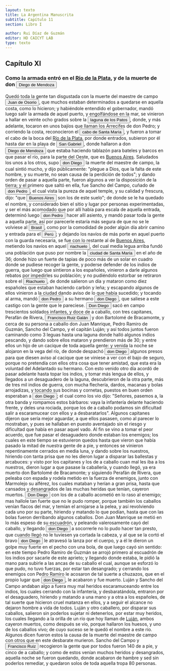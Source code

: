 ```yaml
---
layout: texto
title: La Argentina Manuscrita
subtitle: Capítulo 11
section: Libro I

author: Rui Díaz de Guzmán
editor: HD CAICYT LAB
type: texto
---
```


## Capítulo XI

### Como la armada entró en el <a href="https://recogito.pelagios.org/document/wzqxhk0h3vpikm/part/1/edit#9418c492-b60e-462e-9606-f055f503ccea" target="_blank">Río de la Plata</a>, y de la muerte de don <button class="balloon" data-balloon-pos="up" data-balloon-length="large" data-balloon="Diego de Mendoza, hermano de Pedro. Murió en un enfrentamiento con nativos cerca de Buenos Aires, el día de Corpus Christi de 1536.">Diego de Mendoza</button>


Quedó toda la gente tan disgustada con la muerte del maestre de campo <button class="balloon" data-balloon-pos="up" data-balloon-length="large" data-balloon="Juan de Osorio (1511-1536), capitán de la expedición de Pedro de Mendoza. Cuando la armada llegó a la región de Río de Janeiro, fue acusado de intentar un motín contra el adelantado y ejecutado por su orden en el acto junto a otros supuestos conjurados. Esto repercutió muy negativamente entre gran parte de los hombres de la armada, quienes consideraban a Osorio un hombre valiente y respetable. Las extrañas circuntancias de su acusación y muerte fueron consideradas luego como un presagio (cuando no la causa directa) de las dificutades de la conquista en el Río de la Plata. De ello se hicieron eco Gonzalo de Oviedo en su Historia General y Natural de las Indias (Libro XXIII, Capítulo VIII) y Martín del Barco Centenera en su Argentina.">Juan de Osorio</button>, que muchos estaban determinados a quedarse en aquella costa, como lo hicieron; y habiéndole entendido el gobernador, mandó luego salir la armada de aquel puerto, y engolfándose en la mar, se vinieron a hallar en veinte ocho grados sobre la <button class="balloon" data-balloon-pos="up" data-balloon-length="large" data-balloon="Se refiere a la gran laguna que está en la costa sur del Brasil, en Cananea.">laguna de los Patos</button>, donde, y más adelante, tocaron en unos bajíos que llaman los Arrecifes de don Pedro; y corriendo la costa, reconocieron el <a href="https://recogito.pelagios.org/document/wzqxhk0h3vpikm/part/1/edit#191c84e6-fc75-4946-bde7-4d3bd8e0a537" target="_blank"><button class="balloon" data-balloon-pos="up" data-balloon-length="large" data-balloon="Este está sobre la costa Uruguaya, probablemente en lo el balneario de La Paloma en el Departamento de Rocha.">cabo de Santa María</button></a>, y fueron a tomar el cabo de la boca del <a href="https://recogito.pelagios.org/document/wzqxhk0h3vpikm/part/1/edit#04550c45-3c83-4be2-b05a-92a0534cf452" target="_blank">Río de la Plata</a>, por donde entrados, subieron por él hasta dar en la playa de <a href="https://recogito.pelagios.org/document/wzqxhk0h3vpikm/part/1/edit#335645d3-bc17-4689-a971-0b10850bf8ff" target="_blank"><button class="balloon" data-balloon-pos="up" data-balloon-length="large" data-balloon="Isla de San Gabriel en el Río de la Plata.">San Gabriel</button></a>, donde hallaron a don <button class="balloon" data-balloon-pos="up" data-balloon-length="large" data-balloon="Diego de Mendoza, hermano de Pedro. Murió en un enfrentamiento con nativos en Corpus Christi en 1537.">Diego de Mendoza</button> que estaba haciendo tablazón para bateles y barcos en que pasar el río, para la parte del Oeste, que es <a href="https://recogito.pelagios.org/document/wzqxhk0h3vpikm/part/1/edit#65d75c56-b5f3-40f6-b0e2-b232e8f7e85a" target="_blank">Buenos Aires</a>. Saludados los unos a los otros, supo <button class="balloon" data-balloon-pos="up" data-balloon-length="large" data-balloon="Diego de Mendoza, hermano de Pedro. Murió en un enfrentamiento con nativos cerca de Buenos Aires, el día de Corpus Christi de 1536.">don Diego</button> la muerte del maestre de campo, la cual sintió mucho, y dijo públicamente: &quot;plegue a Dios, que la falta de este hombre, y su muerte, no sean causa de la perdición de todos&quot;; y dando orden de pasar a aquella parte, fueron algunos a ver la disposición de la tierra; y el primero que saltó en ella, fue Sancho del Campo, cuñado de <button class="balloon" data-balloon-pos="up" data-balloon-length="large" data-balloon="Pedro de Mendoza (1499-1537), fue un noble español nacido de Cádiz. Tuvo una destacada actividad militar en las campañas militares de Carlos I en Italia, y con la fortuna que logró en ellas, solicitó la conquista del Río de la Plata. Por capitulación firmada con en el rey en 1534 se lo designa gobernador y primer adelantando a la provincia del mismo bombre. Su armanda, una de las más grandes en términos de hombres y barcos que cruzaron el océano a América, llegó a las costas del Río de la Plata en 1536. En la margen izquierda del río, al sur de la actual ciudad de Buenos Aires, Mendoza ordenó el establecimiento de un puerto llamado Nuestra Señora del Buen Ayre, pero sus intencionres eran continuar las exploraciones río arriba, en busca de la Sierra de la Plata. El asentamiento en Buenos Aires rápidamenta sufrió hambre y ataques de las sociedades nativas. Al mismo tiempo, Pedro de Mendoza delegó gran parte de las tareas de exploración de la región en su teniente gobernador, Juan de Ayolas. Debido a las dificultades que enfrentaba la población de Buenos Aires y de los dos asentamientos establecidos Paraná arriba (Buena Esperanza y Corpus Christi) y la ausencia de noticias del Juan de Ayolas (quien luego se sabría, habría alcanzado tierras chiriguanas) Pedro de Mendoza decide abandonar su conquista, delegando el mando general de la armada en Juan de Ayolas y el gobierno de Buenos Aires en Ruiz Galán. Moriría cruzando el Atlántico en 1537. Bibliografía: Lafuente Machaín, Conquistadores del Río de la Plata, Buenos Aires, Amorrurtu, 1937; Guérin, Miguel Alberto, &quot;La organización inicial del espacio rioplatense&quot;, en Tandeter, Enrique (dir.), Nueva Historia Argentina. La Sociedad Colonial, Buenos Aires, Sudamericana, 2000, pp. 14-54.">don Pedro</button>, el cual vista la pureza de aquel temple, y su calidad y frescura, dijo: &quot;que <button class="balloon" data-balloon-pos="up" data-balloon-length="large" data-balloon="Esta anécdota sobre el origen del nombre de Buenos Aires, atribuida aquí a Sancho del Campo pero en otros autores al propio Don Pedro, tuvo una larga vida poética e historiográfica. En nombre se debe probablemente a la advocación de Nuestra Señora del Buen Aire, virgen patrona de los navegantes de Cerdeña y que tenía ya una cofradía en Sevilla a principios del siglo XVI.">Buenos Aires</button> son los de este suelo&quot;; de donde se le ha quedado el nombre, y considerado bien el sitio y lugar por personas experimentadas, y ser el más acomodado que por allí había para escala de aquella entrada, determinó luego <button class="balloon" data-balloon-pos="up" data-balloon-length="large" data-balloon="Pedro de Mendoza (1499-1537), fue un noble español nacido de Cádiz. Tuvo una destacada actividad militar en las campañas militares de Carlos I en Italia, y con la fortuna que logró en ellas, solicitó la conquista del Río de la Plata. Por capitulación firmada con en el rey en 1534 se lo designa gobernador y primer adelantando a la provincia del mismo bombre. Su armanda, una de las más grandes en términos de hombres y barcos que cruzaron el océano a América, llegó a las costas del Río de la Plata en 1536. En la margen izquierda del río, al sur de la actual ciudad de Buenos Aires, Mendoza ordenó el establecimiento de un puerto llamado Nuestra Señora del Buen Ayre, pero sus intencionres eran continuar las exploraciones río arriba, en busca de la Sierra de la Plata. El asentamiento en Buenos Aires rápidamenta sufrió hambre y ataques de las sociedades nativas. Al mismo tiempo, Pedro de Mendoza delegó gran parte de las tareas de exploración de la región en su teniente gobernador, Juan de Ayolas. Debido a las dificultades que enfrentaba la población de Buenos Aires y de los dos asentamientos establecidos Paraná arriba (Buena Esperanza y Corpus Christi) y la ausencia de noticias del Juan de Ayolas (quien luego se sabría, habría alcanzado tierras chiriguanas) Pedro de Mendoza decide abandonar su conquista, delegando el mando general de la armada en Juan de Ayolas y el gobierno de Buenos Aires en Ruiz Galán. Moriría cruzando el Atlántico en 1537. Bibliografía: Lafuente Machaín, Conquistadores del Río de la Plata, Buenos Aires, Amorrurtu, 1937; Guérin, Miguel Alberto, &quot;La organización inicial del espacio rioplatense&quot;, en Tandeter, Enrique (dir.), Nueva Historia Argentina. La Sociedad Colonial, Buenos Aires, Sudamericana, 2000, pp. 14-54.">don Pedro</button> hacer allí asiento, y mandó pasar toda la gente a aquella parte, así por parecerle estaría más segura de que no se le volviese al <a href="https://recogito.pelagios.org/document/wzqxhk0h3vpikm/part/1/edit#33abda5b-69ee-4c6a-b3a5-13e945509a85" target="_blank"><button class="balloon" data-balloon-pos="up" data-balloon-length="large" data-balloon="La costa de lo que hoy es territorio brasileño fue el primer punto al que llegaron los europeos en América del Sur. La primera expedición que exploró la región fue un desprendimiento de la flota portuguesa que Vasco da Gama (c. 1460-1524) llevaba hacia oriente. Las naves dirigidas por Pedro Álvarez de Cabral (1467-1520) se alejaron excesivamente de la costa de África y terminaron en el extremo sur de actual territorio del Estado de Bahía, en que el permanecieron entre abril y mayo del año 1500. Los portuguese establecieron en la costa precarias feitorias para comerciar verzino o palo brasil con los nativos de las sociedades tupí y guaraní nativas. Recién en 1530 la corona brasileña tomaría acciones decididas para organizar la ocupación portuguesa y las actividades de explotación, cuando instaura el régimen de capitanías hereditarias que estructuraría el establecimiento colonial lusitano en brasil. Bibliografía: Johnson, H. B., &quot;Portuguese Settlement, 1500-1580&quot;, en Bethell, Leslie (ed.), Colonial Brazil, Cambridge, Cambridge University Press, 1987, pp. 1-38; Abulafia, David, El descubrimiento de la humanidad. Encuentros atlánticos en la era de Colón, Barcelona, Crítica, 2009 [2008]; Metcalf, Alida C., Go-Betweens and the Colonization of Brazil, 1500-1600, Austin, University of Texas Press, 2005; Vaz de Caminha, Pêro, Carta del descubrimiento del Brasil, Barcelona, Acantilado, 2009.">Brasil</button></a>, como por la comodidad de poder algún día abrir camino y entrada para el <a href="https://recogito.pelagios.org/document/wzqxhk0h3vpikm/part/1/edit#1611a52f-226a-452e-b3a0-d11da316d55d" target="_blank"><button class="balloon" data-balloon-pos="up" data-balloon-length="large" data-balloon="Entendido como virreinato del Perú.">Perú</button></a>; y dejando los navíos de más porte en aquel puerto con la guarda necesaria, se fue con lo restante al de <a href="https://recogito.pelagios.org/document/wzqxhk0h3vpikm/part/1/edit#6043afab-5a51-4b72-a27a-06ea9162bb9d" target="_blank">Buenos Aires</a>, metiendo los navíos en aquel <button class="balloon" data-balloon-pos="up" data-balloon-length="large" data-balloon="Se refiere, en efecto al río Matanza-Riachuelo, que marca el actual límite sur de la ciudad de Buenos Aires">riachuelo</button>, del cual media legua arriba fundó una población que puso por nombre la <a href="https://recogito.pelagios.org/document/wzqxhk0h3vpikm/part/1/edit#8baf41b3-e0f3-49fb-951a-387e6af4e602" target="_blank"><button class="balloon" data-balloon-pos="up" data-balloon-length="large" data-balloon="Buenos Aires fue establecida en 1536 como un puerto. No hay registros ni de un acta de fundación ni de la conformación de un cabildo con repartición de solares a los vecinos. La verdadera fundación de la ciudad ocurriría recién en 1580 con Juan de Garay.Refiere al puerto y luego de la Ciudad de Buenos Aires.">ciudad de Santa María</button></a> en el año de 36; donde hizo un fuerte de tapias de poco más de un solar en cuadro donde se pudiese recoger la gente, y poderse defender de los indios de guerra, que luego que sintieron a los españoles, vinieron a darle algunos rebatos por impedirles su población; y no pudiéndolo estorbar se retiraron sobre el <button class="balloon" data-balloon-pos="up" data-balloon-length="large" data-balloon="En este caso se referiría al río Luján.. Se refiere, en efecto al río Matanza-Riachuelo, que marca el actual límite sur de la ciudad de Buenos Aires">Riachuelo</button>, de donde salieron un día y mataron como diez españoles que estaban haciendo carbón y leña; y escapando algunos de ellos vinieron a la ciudad dando aviso de lo que había sucedido; y tocando al arma, mandó <button class="balloon" data-balloon-pos="up" data-balloon-length="large" data-balloon="Pedro de Mendoza (1499-1537), fue un noble español nacido de Cádiz. Tuvo una destacada actividad militar en las campañas militares de Carlos I en Italia, y con la fortuna que logró en ellas, solicitó la conquista del Río de la Plata. Por capitulación firmada con en el rey en 1534 se lo designa gobernador y primer adelantando a la provincia del mismo bombre. Su armanda, una de las más grandes en términos de hombres y barcos que cruzaron el océano a América, llegó a las costas del Río de la Plata en 1536. En la margen izquierda del río, al sur de la actual ciudad de Buenos Aires, Mendoza ordenó el establecimiento de un puerto llamado Nuestra Señora del Buen Ayre, pero sus intencionres eran continuar las exploraciones río arriba, en busca de la Sierra de la Plata. El asentamiento en Buenos Aires rápidamenta sufrió hambre y ataques de las sociedades nativas. Al mismo tiempo, Pedro de Mendoza delegó gran parte de las tareas de exploración de la región en su teniente gobernador, Juan de Ayolas. Debido a las dificultades que enfrentaba la población de Buenos Aires y de los dos asentamientos establecidos Paraná arriba (Buena Esperanza y Corpus Christi) y la ausencia de noticias del Juan de Ayolas (quien luego se sabría, habría alcanzado tierras chiriguanas) Pedro de Mendoza decide abandonar su conquista, delegando el mando general de la armada en Juan de Ayolas y el gobierno de Buenos Aires en Ruiz Galán. Moriría cruzando el Atlántico en 1537. Bibliografía: Lafuente Machaín, Conquistadores del Río de la Plata, Buenos Aires, Amorrurtu, 1937; Guérin, Miguel Alberto, &quot;La organización inicial del espacio rioplatense&quot;, en Tandeter, Enrique (dir.), Nueva Historia Argentina. La Sociedad Colonial, Buenos Aires, Sudamericana, 2000, pp. 14-54.">don Pedro</button> a su hermano <button class="balloon" data-balloon-pos="up" data-balloon-length="large" data-balloon="Diego de Mendoza, hermano de Pedro. Murió en un enfrentamiento con nativos cerca de Buenos Aires, el día de Corpus Christi de 1536.">don Diego</button>, que saliese a este castigo con la gente que le pareciese. <button class="balloon" data-balloon-pos="up" data-balloon-length="large" data-balloon="Diego de Mendoza, hermano de Pedro. Murió en un enfrentamiento con nativos cerca de Buenos Aires, el día de Corpus Christi de 1536.">Don Diego</button> sacó en campo trescientos soldados infantes, y doce de a caballo, con tres capitanes, Perafán de Rivera, <button class="balloon" data-balloon-pos="up" data-balloon-length="large" data-balloon="Francisco Ruiz Galán, capitán de la armada de Pedro de Mendoza y uno de sus más cercanos colaboradores. Fue nombrado por el adelantado como gobernador del puerto de Buenos Aires. Galán fue así una importatante figura política de la región rioplatense, al punto de disputarle a Domingo de Irala la dirección de la provincia entre 1537 y 1539. Tras ello se pierden sus huellas documentales, por lo que se lo presume muerto antes de 1542.">Francisco Ruiz Galán</button> y don Bartolomé de Bracamonte, y cerca de su persona a caballo don Juan Manrique, Pedro Ramiro de Guzmán, Sancho del Campo, y el capitán Luján; y así todos juntos fueron caminando como 3 leguas hasta una laguna donde halló algunos indios pescando, y dando sobre ellos mataron y prendieron más de 30; y entre ellos un hijo de un cacique de toda aquella gente: y venida la noche se alojaron en la vega del río, de donde despachó <button class="balloon" data-balloon-pos="up" data-balloon-length="large" data-balloon="Diego de Mendoza, hermano de Pedro. Murió en un enfrentamiento con nativos cerca de Buenos Aires, el día de Corpus Christi de 1536.">don Diego</button> algunos presos para que diesen aviso al cacique que se viniese a ver con él bajo de seguro, porque no pretendía con ellos otra cosa que tener amistad, que esta era la voluntad del Adelantado su hermano. Con esto venido otro día acordó de pasar adelante hasta topar los indios, y tomar más lengua de ellos, y llegados a un desaguadero de la laguna, descubrieron de la otra parte, más de tres mil indios de guerra, con mucha flechería, dardos, macanas y bolas arrojadizas, y tocando sus bocinas y cornetas, puestos en buen orden esperaban a <button class="balloon" data-balloon-pos="up" data-balloon-length="large" data-balloon="Diego de Mendoza, hermano de Pedro. Murió en un enfrentamiento con nativos en Corpus Christi en 1537.">don Diego</button>; el cual como los vio dijo: &quot;Señores, pasemos a, la otra banda y rompamos estos bárbaros: vaya la infantería delante haciendo frente, y deles una rociada, porque los de a caballo podamos sin dificultad salir a escaramucear con ellos y a desbaratarlos&quot;. Algunos capitanes dijeron que sería mejor aguardar, a que ellos pasasen, como al parecer lo mostraban, y pues se hallaban en puesto aventajado sin el riesgo y dificultad que había en pasar aquel vado. Al fin se vino a tomar el peor acuerdo, que fue pasar el desaguadero donde estaban los enemigos; los cuales en este tiempo se estuvieron quedos hasta que vieron que había pasado la mitad de nuestra gente de a pie, y entonces se vinieron repentinamente cerrados en media luna, y dando sobre los nuestros, hiriendo con tanta prisa que no les dieron lugar a disparar las ballestas y arcabuces: y visto por los capitanes y los de a caballo cuan mal les iba a los nuestros, dieron lugar a que pasase la caballería, y cuando llegó, ya era muerto don Bartolomé de Bracamonte; y siguiendo Perafán de Rivera, que peleaba con espada y rodela metido en la fuerza de enemigos, junto con Marmolejo su alférez, los cuales mataban y herían a gran prisa, hasta que cansados y desangrados de las muchas heridas que tenían, cayeron muertos. <button class="balloon" data-balloon-pos="up" data-balloon-length="large" data-balloon="Diego de Mendoza, hermano de Pedro. Murió en un enfrentamiento con nativos cerca de Buenos Aires, el día de Corpus Christi de 1536.">Don Diego</button> con los de a caballo acometió en lo raso al enemigo; mas hallole tan fuerte que no le pudo romper, porque también los caballos venían flacos del mar, y temían el arrojarse a la pelea, y así revolviendo cada uno por su parte, hiriendo y matando lo que podían, hasta que con las bolas fueron derribando algunos caballos. Don Juan Manrique se metió en lo más espeso de su escuadrón, y peleando valerosamente cayó del caballo, y llegando <button class="balloon" data-balloon-pos="up" data-balloon-length="large" data-balloon="Diego de Mendoza, hermano de Pedro. Murió en un enfrentamiento con nativos cerca de Buenos Aires, el día de Corpus Christi de 1536.">don Diego</button> a socorrerle no lo pudo hacer tan presto, que cuando llegó no le tuviesen ya cortada la cabeza, y al que se la cortó el bravo <button class="balloon" data-balloon-pos="up" data-balloon-length="large" data-balloon="Diego de Mendoza, hermano de Pedro. Murió en un enfrentamiento con nativos cerca de Buenos Aires, el día de Corpus Christi de 1536.">don Diego</button> le atravesó la lanza por el cuerpo, y a él le dieron un golpe muy fuerte en el pecho con una bola, de que luego cayó sin sentido: en este tiempo Pedro Ramiro de Guzmán se arrojó primero al escuadrón de los indios por sacarle de este aprieto; y llegando donde estaba, le pidió la mano para subirle a las ancas de su caballo el cual, aunque se esforzó lo que pudo, no tuvo fuerzas, por estar tan desangrado; y cerrando los enemigos con Pedro Ramiro le acosaron de tal suerte a chuzazos, que en el propio lugar que <button class="balloon" data-balloon-pos="up" data-balloon-length="large" data-balloon="Diego de Mendoza, hermano de Pedro. Murió en un enfrentamiento con nativos en Corpus Christi en 1537.">don Diego</button>, le acabaron y fue muerto. Luján y Sancho del Campo andaban algo a fuera muy mal heridos escaramuceando entre los indios, los cuales cerrando con la infantería, y desbaratándola, entraron por el desaguadero, hiriendo y matando a una mano y a otra a los españoles, de tal suerte que hicieron cruel matanza en ellos, y a seguir el alcance no dejaron hombre a vida de todos. Luján y otro caballero, por disparar sus caballos, salieron sin poderlos sujetar ni detenerlos, por estar muy heridos, los cuales llegando a la orilla de un río que hoy llaman de <a href="https://recogito.pelagios.org/document/wzqxhk0h3vpikm/part/1/edit#17b30681-4555-4cb0-ae8b-fe411c8d96fb" target="_blank">Luján</a>, ambos cayeron muertos, como después se vio, porque hallaron los huesos, y uno de los caballos vivo; de cuyo suceso se le quedó el nombre a este río. Algunos dicen fueron estos la causa de la muerte del maestre de campo con otros que en este desbarate murieron. Sancho del Campo y <button class="balloon" data-balloon-pos="up" data-balloon-length="large" data-balloon="Se refiere a Francisco Ruiz Galán. Capitán de la armada de Pedro de Mendoza y uno de sus más cercanos colaboradores. Fue nombrado por el adelantado como gobernador del puerto de Buenos Aires. Galán fue así una importatante figura política de la región rioplatense, al punto de disputarle a Domingo de Irala la dirección de la provincia entre 1537 y 1539. Tras ello se pierden sus huellas documentales, por lo que se lo presume muerto antes de 1542.">Francisco Ruiz</button> recogieron la gente que por todos fueron 140 de a pie, y cinco de a caballo; y como de estos venían muchos heridos y desangrados, aquella noche se fueron quedando, donde acabaron de hambre y sed sin poderlos remediar, y quedaron solos de toda aquella tropa 80 personas.